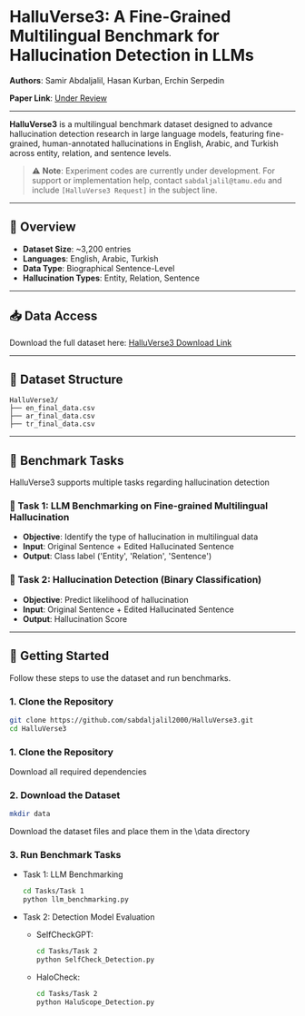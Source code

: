 # HalluVerse3: A Fine-Grained Multilingual Benchmark for Hallucination Detection in LLMs

**Authors**: Samir Abdaljalil, Hasan Kurban, Erchin Serpedin

**Paper Link**: [Under Review](https://arxiv.org/abs/2503.07833)

---

**HalluVerse3** is a multilingual benchmark dataset designed to advance hallucination detection research in large language models, featuring fine-grained, human-annotated hallucinations in English, Arabic, and Turkish across entity, relation, and sentence levels.

> ⚠️ **Note**: Experiment codes are currently under development. For support or implementation help, contact `sabdaljalil@tamu.edu` and include `[HalluVerse3 Request]` in the subject line.

---

## 🧾 Overview

- **Dataset Size**: ~3,200 entries  
- **Languages**: English, Arabic, Turkish 
- **Data Type**: Biographical Sentence-Level 
- **Hallucination Types**: Entity, Relation, Sentence

---

## 📥 Data Access

Download the full dataset here: [HalluVerse3 Download Link](https://huggingface.co/datasets/sabdalja/HalluVerse3) <!-- Replace with actual link -->


---

## 📂 Dataset Structure

```text
HalluVerse3/
├── en_final_data.csv
├── ar_final_data.csv
├── tr_final_data.csv
```


---

## 🧠 Benchmark Tasks

HalluVerse3 supports multiple tasks regarding hallucination detection

### 🔹 Task 1: LLM Benchmarking on Fine-grained Multilingual Hallucination

- **Objective**: Identify the type of hallucination in multilingual data
- **Input**: Original Sentence + Edited Hallucinated Sentence
- **Output**: Class label ('Entity', 'Relation', 'Sentence')

### 🔹 Task 2: Hallucination Detection (Binary Classification)

- **Objective**: Predict likelihood of hallucination 
- **Input**: Original Sentence + Edited Hallucinated Sentence
- **Output**: Hallucination Score

---

## 🚀 Getting Started

Follow these steps to use the dataset and run benchmarks.

### 1. Clone the Repository

```bash
git clone https://github.com/sabdaljalil2000/HalluVerse3.git
cd HalluVerse3
```

### 1. Clone the Repository

Download all required dependencies 


### 2. Download the Dataset

```bash
mkdir data
```
Download the dataset files and place them in the \data directory 

### 3. Run Benchmark Tasks

- Task 1: LLM Benchmarking

  ```bash
  cd Tasks/Task 1
  python llm_benchmarking.py
  ```

- Task 2: Detection Model Evaluation

  - SelfCheckGPT:
    ```bash
    cd Tasks/Task 2
    python SelfCheck_Detection.py
    ```
  - HaloCheck:
    ```bash
    cd Tasks/Task 2
    python HaluScope_Detection.py
    ```
